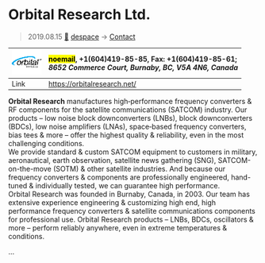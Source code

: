 # Orbital Research Ltd.
> 2019.08.15 [🚀](../index/index.md) [despace](index.md) → [Contact](contact.md)

|[![](f/contact/o/orbital_res_logo1_thumb.png)](f/contact/o/orbital_res_logo1.png)|<mark>noemail</mark>, +1(604)419-85-85, Fax: +1(604)419-85-61;<br> *8652 Commerce Court, Burnaby, BC, V5A 4N6, Canada*|
|:--|:--|
|Link|<https://orbitalresearch.net/>|

**Orbital Research** manufactures high‑performance frequency converters & RF components for the satellite communications (SATCOM) industry. Our products – low noise block downconverters (LNBs), block downconverters (BDCs), low noise amplifiers (LNAs), space‑based frequency converters, bias tees & more – offer the highest quality & reliability, even in the most challenging conditions.  
We provide standard & custom SATCOM equipment to customers in military, aeronautical, earth observation, satellite news gathering (SNG), SATCOM-on-the-move (SOTM) & other satellite industries. And because our frequency converters & components are professionally engineered, hand-tuned & individually tested, we can guarantee high performance.  
Orbital Research was founded in Burnaby, Canada, in 2003. Our team has extensive experience engineering & customizing high end, high performance frequency converters & satellite communications components for professional use. Orbital Research products – LNBs, BDCs, oscillators & more – perform reliably anywhere, even in extreme temperatures & conditions.


<p style="page-break-after:always"> </p>

…

